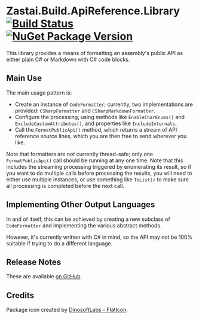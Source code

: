 # Zastai.Build.ApiReference.Library [![Build Status][CI-S]][CI-L] [![NuGet Package Version][NuGet-S]][NuGet-L]

This library provides a means of formatting an assembly's public API
as either plain C# or Markdown with C# code blocks.

## Main Use

The main usage pattern is:

- Create an instance of `CodeFormatter`; currently, two implementations
  are provided: `CSharpFormatter` and `CSharpMarkdownFormatter`.
- Configure the processing, using methods like `EnableCharEnums()` and
  `ExcludeCustomAttributes()`, and properties like `IncludeInternals`.
- Call the `FormatPublicApi()` method, which returns a stream of API
  reference source lines, which you are then free to send wherever you
  like.

Note that formatters are _not_ currently thread-safe; only one
`FormatPublicApi()` call should be running at any one time. Note that
this includes the streaming processing triggered by enumerating its
result, so if you want to do multiple calls before processing the
results, you will need to either use multiple instances, or use
something like `ToList()` to make sure all processing is completed
before the next call.

## Implementing Other Output Languages

In and of itself, this can be achieved by creating a new subclass of
`CodeFormatter` and implementing the various abstract methods.

However, it's currently written with C# in mind, so the API may not
be 100% suitable if trying to do a different language.

## Release Notes

These are available [on GitHub][GHReleases].

## Credits

Package icon created by [DinosoftLabs - FlatIcon][PackageIcon].

[CI-S]: https://github.com/Zastai/Zastai.Build.APIReference/actions/workflows/build.yml/badge.svg
[CI-L]: https://github.com/Zastai/Zastai.Build.APIReference/actions/workflows/build.yml

[NuGet-S]: https://img.shields.io/nuget/v/Zastai.Build.ApiReference.Library
[NuGet-L]: https://www.nuget.org/packages/Zastai.Build.ApiReference.Library

[GHReleases]: https://github.com/Zastai/Zastai.Build.APIReference/releases
[PackageIcon]: https://www.flaticon.com/free-icon/browser_718064

